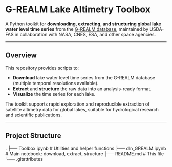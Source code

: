 # G-REALM Lake Altimetry Toolbox

A Python toolkit for **downloading, extracting, and structuring global lake water level time series** from the [G-REALM database](https://ipad.fas.usda.gov/cropexplorer/global_reservoir/), maintained by USDA-FAS in collaboration with NASA, CNES, ESA, and other space agencies.

---

## Overview

This repository provides scripts to:
- **Download** lake water level time series from the G-REALM database (multiple temporal resolutions available).
- **Extract** and **structure** the raw data into an analysis-ready format.
- **Visualize** the time series for each lake.

The toolkit supports rapid exploration and reproducible extraction of satellite altimetry data for global lakes, suitable for hydrological research and scientific publications.

---

## Project Structure
.
├── Toolbox.ipynb # Utilities and helper functions
├── dln_GREALM.ipynb # Main notebook: download, extract, structure
├── README.md # This file
└── .gitattributes
